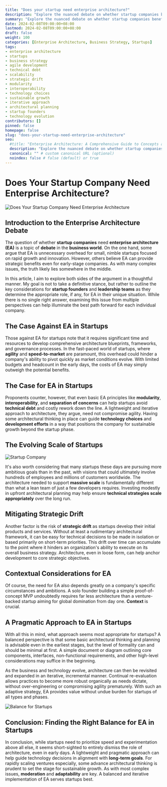 ```yaml
---
title: "Does your startup need enterprise architecture?"
description: "Explore the nuanced debate on whether startup companies benefit from implementing enterprise architecture (EA). This balanced analysis weighs the agility of startups against the strategic advantages of EA, providing insights into how architectural thinking can guide technology choices for sustainable, scalable growth."
summary: "Explore the nuanced debate on whether startup companies benefit from implementing enterprise architecture (EA). This balanced analysis weighs the agility of startups against the strategic advantages of EA, providing insights into how architectural thinking can guide technology choices for sustainable, scalable growth."
date: 2024-02-08T09:00:00+08:00
lastmod: 2024-02-08T09:00:00+08:00
draft: false
weight: 100
categories: [Enterprise Architecture, Business Strategy, Startups]
tags: 
- enterprise architecture
- startups
- business strategy
- agile development
- technical debt
- scalability
- strategic drift
- modularity
- interoperability
- technology choices
- sustainable growth
- iterative approach
- architectural planning
- startup founders
- technology evolution
contributors: []
pinned: false
homepage: false
slug: "does-your-startup-need-enterprise-architecture"
seo:
  #title: "Enterprise Architecture: A Comprehensive Guide to Concepts and Industry Practices" # custom title (optional)
  description: "Explore the nuanced debate on whether startup companies benefit from implementing enterprise architecture (EA). This balanced analysis weighs the agility of startups against the strategic advantages of EA, providing insights into how architectural thinking can guide technology choices for sustainable, scalable growth." # custom description (recommended)
  canonical: "" # custom canonical URL (optional)
  noindex: false # false (default) or true
---
```


# Does Your Startup Company Need Enterprise Architecture?

![Does Your Startup Company Need Enterprise Architecture](https://cdn.sa.net/2024/02/08/YJWcf5iszPRe21a.png)

## Introduction to the Enterprise Architecture Debate

The question of whether **startup companies** need **enterprise architecture (EA)** is a topic of **debate** in the **business world**. On the one hand, some argue that EA is unnecessary overhead for small, nimble startups focused on rapid growth and innovation. However, others believe EA can provide strategic benefits even for early-stage companies. As with many complex issues, the truth likely lies somewhere in the middle.

In this article, I aim to explore both sides of the argument in a thoughtful manner. My goal is not to take a definitive stance, but rather to outline the key considerations for **startup founders** and **leadership teams** as they determine the appropriate role, if any, for EA in their unique situation. While there is no single right answer, examining this issue from multiple perspectives can help illuminate the best path forward for each individual company.

## The Case Against EA in Startups

Those against EA for startups note that it requires significant time and resources to develop comprehensive architecture blueprints, frameworks, and governance processes. In the fast-paced world of startups, where **agility** and **speed-to-market** are paramount, this overhead could hinder a company's ability to pivot quickly as market conditions evolve. With limited budgets and headcount in the early days, the costs of EA may simply outweigh the potential benefits.

## The Case for EA in Startups

Proponents counter, however, that even basic EA principles like **modularity**, **interoperability**, and **separation of concerns** can help startups avoid **technical debt** and costly rework down the line. A lightweight and iterative approach to architecture, they argue, need not compromise agility. Having some architectural thinking in place can guide **technology choices** and **development efforts** in a way that positions the company for sustainable growth beyond the startup phase.

## The Evolving Scale of Startups

![Startup Company](https://cdn.sa.net/2024/02/08/v8pSwT6WDBlhAx5.png)

It's also worth considering that many startups these days are pursuing more ambitious goals than in the past, with visions that could ultimately involve hundreds of employees and millions of customers worldwide. The architecture needed to support **massive scale** is fundamentally different than what a lean team of just a few developers requires. Investing modestly in upfront architectural planning may help ensure **technical strategies scale appropriately** over the long run.

## Mitigating Strategic Drift

Another factor is the risk of **strategic drift** as startups develop their initial products and services. Without at least a rudimentary architectural framework, it can be easy for technical decisions to be made in isolation or based primarily on short-term priorities. This drift over time can accumulate to the point where it hinders an organization's ability to execute on its overall business strategy. Architecture, even in loose form, can help anchor development to core strategic objectives.

## Contextual Considerations for EA

Of course, the need for EA also depends greatly on a company's specific circumstances and ambitions. A solo founder building a simple proof-of-concept MVP undoubtedly requires far less architecture than a venture-backed startup aiming for global domination from day one. **Context** is crucial.

## A Pragmatic Approach to EA in Startups

With all this in mind, what approach seems most appropriate for startups? A balanced perspective is that some basic architectural thinking and planning is advisable even in the earliest stages, but the level of formality can and should be minimal at first. A simple document or diagram outlining core components, interfaces, non-functional requirements, and other high-level considerations may suffice in the beginning.

As the business and technology evolve, architecture can then be revisited and expanded in an iterative, incremental manner. Continual re-evaluation allows practices to become more robust organically as needs dictate, without over-engineering or compromising agility prematurely. With such an adaptive strategy, EA provides value without undue burden for startups of all types and phases.

![Balance for Startups](https://cdn.sa.net/2024/02/08/Vbsn9Gm58gyftiU.png)

## Conclusion: Finding the Right Balance for EA in Startups

In conclusion, while startups need to prioritize speed and experimentation above all else, it seems short-sighted to entirely dismiss the role of architecture, even in early days. A lightweight and pragmatic approach can help guide technology decisions in alignment with **long-term goals**. For rapidly scaling ventures especially, some advance architectural thinking is prudent to set the stage for sustainable growth. As with most complex issues, **moderation** and **adaptability** are key. A balanced and iterative implementation of EA serves startups best.